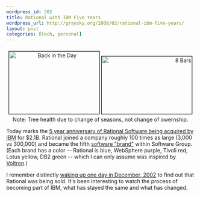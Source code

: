 ```yaml
--- 
wordpress_id: 302
title: Rational with IBM Five Years
wordpress_url: http://graysky.org/2008/02/rational-ibm-five-years/
layout: post
categories: [tech, personal]
---
```

<div style="text-align: center; margin-top: 8px; padding-top: 8px; margin-right: 4px; valign: top;">
<a href="http://www.flickr.com/photos/downtree/441435423/" title="Back in the Day"><img src="http://farm1.static.flickr.com/181/441435423_24fa80f5d9_m.jpg" style="border: 1px solid black; margin" width="240" height="166" alt="Back in the Day" /></a> <a href="http://www.flickr.com/photos/downtree/441437555/" title="8 Bars"><img src="http://farm1.static.flickr.com/210/441437555_3afa8dc3d1_m.jpg" style="border: 1px solid black; margin-bottom: 5px; text-align:right;" width="240" height="153" alt="8 Bars" /></a>
<span class="caption">Note: Tree health due to change of seasons, not change of owernship.</span>
</div>

Today marks the <a href="http://en.wikipedia.org/wiki/Rational_Software">5 year anniversary of Rational Software being acquired by IBM</a> for $2.1B. Rational joined a company roughly 100 times as large (3,000 vs 300,000) and became the fifth <a href="http://www.ibm.com/software/">software "brand"</a> within Software Group. (Each brand has a color -- Rational is blue, WebSphere purple, Tivoli red, Lotus yellow, DB2 green -- which I can only assume was inspired by <a href="http://en.wikipedia.org/wiki/Voltron">Voltron</a>.)

I remember distinctly <a href="http://graysky.org/2002/12/ibm-acquires-rational/">waking up one day in December, 2002</a> to find out that Rational was being sold. It's been interesting to watch the process of becoming part of IBM, what has stayed the same and what has changed.
